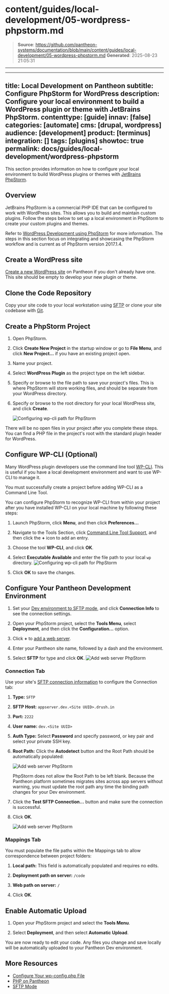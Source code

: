 # content/guides/local-development/05-wordpress-phpstorm.md

> **Source**: https://github.com/pantheon-systems/documentation/blob/main/content/guides/local-development/05-wordpress-phpstorm.md
> **Generated**: 2025-08-23 21:05:31

---

---
title: Local Development on Pantheon
subtitle: Configure PhpStorm for WordPress
description: Configure your local environment to build a WordPress plugin or theme with JetBrains PhpStorm.
contenttype: [guide]
innav: [false]
categories: [automate]
cms: [drupal, wordpress]
audience: [development]
product: [terminus]
integration: []
tags: [plugins]
showtoc: true
permalink: docs/guides/local-development/wordpress-phpstorm
---

This section provides information on how to configure your local environment to build WordPress plugins or themes with [JetBrains PhpStorm](https://www.jetbrains.com/phpstorm/).

## Overview

JetBrains PhpStorm is a commercial PHP IDE that can be configured to work with WordPress sites. This allows you to build and maintain custom plugins. Follow the steps below to set up a local environment in PhpStorm to create your custom plugins and themes.

Refer to [WordPress Development using PhpStorm](https://confluence.jetbrains.com/display/PhpStorm/WordPress+Development+using+PhpStorm) for more information. The steps in this section focus on integrating and showcasing the PhpStorm workflow and is current as of PhpStorm version 2017.1.4.

## Create a WordPress site

[Create a new WordPress site](/guides/getstarted/addsite/#create-a-new-cms-site) on Pantheon if you don't already have one. This site should be empty to develop your new plugin or theme.

## Clone the Code Repository

Copy your site code to your local workstation using [SFTP](/guides/sftp/sftp-connection-info#sftp-connection-info) or clone your site codebase with [Git](/guides/git/git-config#clone-your-site-codebase).

## Create a PhpStorm Project

1. Open PhpStorm.

1. Click **Create New Project** in the startup window or go to **File Menu**, and click **New Project...** if you have an existing project open.

1. Name your project.

1. Select **WordPress Plugin** as the project type on the left sidebar.

1. Specify or browse to the file path to save your project's files. This is where PhpStorm will store working files, and should be separate from your WordPress directory.

1. Specify or browse to the root directory for your local WordPress site, and click **Create**.

    ![Configuring wp-cli path for PhpStorm](../../../images/phpstorm-new-project-wordpress-plugin-screen.png)

There will be no open files in your project after you complete these steps. You can find a PHP file in the project's root with the standard plugin header for WordPress.

## Configure WP-CLI (Optional)

Many WordPress plugin developers use the command line tool [WP-CLI](https://make.wordpress.org/cli/handbook/). This is useful if you have a local development environment and want to use WP-CLI to manage it.

<Alert title="Note" type="info">
You must successfully create a project before adding WP-CLI as a Command Line Tool.
</Alert>

You can configure PhpStorm to recognize WP-CLI from within your project after you have installed WP-CLI on your local machine by following these steps:

1. Launch PhpStorm, click **Menu**, and then click **Preferences...**

1. Navigate to the Tools Section, click [Command Line Tool Support](https://www.jetbrains.com/help/phpstorm/command-line-tool-support.html), and then click the **+** icon to add an entry.

1. Choose the tool **WP-CLI**, and click **OK**.

1. Select **Executable Available** and enter the file path to your local `wp` directory.
 ![Configuring wp-cli path for PhpStorm](../../../images/path-to-wp-phpstorm.png)

1. Click **OK** to save the changes.

## Configure Your Pantheon Development Environment

1. Set your [Dev environment to SFTP mode](/sftp#sftp-mode), and click **Connection Info** to see the connection settings.

1. Open your PhpStorm project, select the **Tools Menu**, select  **Deployment**, and then click the **Configuration...** option.

1. Click **+** to [add a web server](https://www.jetbrains.com/help/phpstorm/add-server-dialog.html).

1. Enter your Pantheon site name, followed by a dash and the environment.

1. Select **SFTP** for type and click **OK**.
![Add web server PhpStorm](../../../images/add-web-server-phpstorm.png)

### Connection Tab

Use your site's [SFTP connection information](/sftp#sftp-connection-information) to configure the Connection tab:

1. **Type:** `SFTP`

1. **SFTP Host:** `appserver.dev.<Site UUID>.drush.in`

1. **Port:** `2222`

1. **User name:** `dev.<Site UUID>`

1. **Auth Type:** Select **Password** and specify password, or key pair and select your private SSH key.

1. **Root Path:** Click the **Autodetect** button and the Root Path should be automatically populated:

    ![Add web server PhpStorm](../../../images/phpstorm-deployment-connection-tab.png)

    <Alert title="Warning" type="danger">

    PhpStorm does not allow the Root Path to be left blank. Because the Pantheon platform sometimes migrates sites across app servers without warning, you must update the root path any time the binding path changes for your Dev environment.
    </Alert>

1. Click the **Test SFTP Connection...** button and make sure the connection is successful. 

1. Click **OK**.

    ![Add web server PhpStorm](../../../images/phpstorm-deployment-connection-test-sftp-success.png)

### Mappings Tab

You must populate the file paths within the Mappings tab to allow correspondence between project folders:

1. **Local path:** This field is automatically populated and requires no edits.

1. **Deployment path on server:** `/code`

1. **Web path on server:** `/`

1. Click **OK**.

## Enable Automatic Upload

1. Open your PhpStorm project and select the **Tools Menu**.

1. Select **Deployment**, and then select **Automatic Upload**.

You are now ready to edit your code. Any files you change and save locally will be automatically uploaded to your Pantheon Dev environment.

## More Resources

- [Configure Your wp-config.php File](/guides/php/wp-config-php)
- [PHP on Pantheon](/guides/php)
- [SFTP Mode](/sftp#sftp-mode)